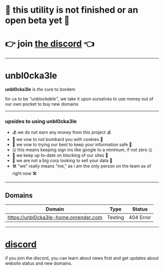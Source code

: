 # 🚨 this utility is not finished or an open beta yet 🚨
# 👉 join [the discord](https://discord.gg/72nbb86fXB) 👈
---
# unbl0cka3le 

**unbl0cka3le** is *the* cure to bordem

for us to be *"unblockable"*, we take it upon ourselves to use money out of our own pocket to buy new domains 

---
### upsides to using unbl0cka3le
- 💰 we do not earn any money from this project 💰
- 🍪 we vow to not bombard you with cookies 🍪
- 🔑 we vow to trying our best to keep your information safe 🔑
- 🇬 this means keeping sign ins like google to a minimum, if not zero 🇬
- 🚨 we keep up to-date on blocking of our sites 🚨
- 🏢 we are not a big corp looking to sell your data 🏢
- 🛠️ "we" really means "me," as i am the only person on the team as of right now 🛠️


---

## Domains

| Domain|Type|Status|
|-|-|-|
|https://unbl0cka3le-home.onrender.com|Testing|404 Error|

---
# [discord](https://discord.gg/72nbb86fXB)
if you join the discord, you can learn about news first and get updates about website status and new domains.